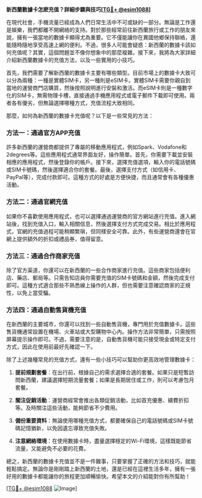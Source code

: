 **新西蘭數據卡怎麽充值？詳細步驟與技巧[[TG💪+ @esim1088](https://t.me/s/esim1088)]**

在現代社會，手機流量已經成為人們日常生活中不可或缺的一部分。無論是工作還是娛樂，我們都離不開網絡的支持。對於那些經常前往新西蘭旅行或工作的朋友來說，擁有一張當地的數據卡顯得尤為重要。它不僅能讓你在異國他鄉保持聯絡，還能隨時隨地享受高速上網的便利。不過，很多人可能會疑惑：新西蘭的數據卡該如何充值呢？其實，這個問題並不像你想象中的那麼複雜。接下來，我將為大家詳細介紹新西蘭數據卡的充值方法，以及一些實用的小技巧。

首先，我們需要了解新西蘭的數據卡主要有哪些類型。目前市場上的數據卡大致可以分為兩種：一種是實體SIM卡，另一種則是eSIM卡。實體SIM卡需要你親自到當地的運營商門店購買，然後按照說明進行安裝和激活。而eSIM卡則是一種數字化的SIM卡，無需物理卡槽，直接通過手機應用程式或電子郵件下載即可使用。兩者各有優劣，但無論選擇哪種方式，充值流程大致相同。

那麼，如何為新西蘭的數據卡充值呢？以下是一些常見的方法：

### 方法一：通過官方APP充值

許多新西蘭的運營商都提供了專屬的移動應用程式，例如Spark、Vodafone和2degrees等。這些應用程式通常界面友好，操作簡單。首先，你需要下載並安裝相應的應用程式，然後登錄你的帳戶。接下來，選擇充值選項，輸入你的電話號碼或SIM卡號碼，然後選擇適合你的套餐。最後，選擇支付方式（如信用卡、PayPal等），完成付款即可。這種方式的好處是方便快捷，而且通常會有各種優惠活動。

### 方法二：通過官網充值

如果你不喜歡使用應用程式，也可以選擇通過運營商的官方網站進行充值。進入網站後，找到充值入口，輸入相關信息，然後選擇支付方式完成交易。相比於應用程式，官網的充值過程可能稍顯繁瑣，但同樣安全可靠。此外，有些運營商還會在官網上提供額外的折扣或禮品券，值得留意。

### 方法三：通過合作商家充值

除了官方渠道，你還可以在新西蘭的一些合作商家進行充值。這些商家包括便利店、藥店、郵局等。只需告知店員你需要充值的SIM卡號碼和金額，然後完成支付即可。這種方式適合那些不熟悉線上操作的人群，但也需要注意確認商家的正規性，以免上當受騙。

### 方法四：通過自動售貨機充值

在新西蘭的主要城市，你還可以找到一些自動售貨機，專門用於充值數據卡。這些售貨機通常設置在機場、火車站或大型購物中心內。操作方法非常簡單，只需按照屏幕提示操作即可。不過，需要注意的是，自動售貨機可能只接受現金或特定支付方式，因此在使用前最好先確認一下。

除了上述幾種常見的充值方式，還有一些小技巧可以幫助你更高效地管理數據卡：

1. **提前規劃套餐**：在出行前，根據自己的需求選擇合適的套餐。如果只是短暫訪問新西蘭，建議選擇短期流量套餐；如果是長期居住或工作，則可以考慮包月套餐。

2. **關注促銷活動**：運營商經常會推出各類促銷活動，比如首充優惠、續費折扣等。及時關注這些活動，能夠節省不少費用。

3. **備份重要資料**：無論使用哪種充值方式，都要確保自己的電話號碼或SIM卡號碼記憶猶新，以免因遺忘導致充值失敗。

4. **注意網絡環境**：在使用數據卡時，盡量選擇穩定的Wi-Fi環境，這樣既能節省流量，又能避免不必要的花費。

總之，新西蘭的數據卡充值並不是一件難事，只要掌握了正確的方法和技巧，就能輕鬆搞定。無論你是剛剛踏上新西蘭的土地，還是已經在這裡生活多年，擁有一張好用的數據卡都能讓你的旅程更加順暢愉快。希望本文的介紹能對你有所幫助！

[[TG💪+ @esim1088](https://t.me/s/esim1088) ![Image](https://i.postimg.cc/4NQfJmqS/Snipaste-2025-05-13-00-14-12.png)]